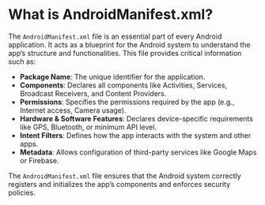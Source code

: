 # What is AndroidManifest.xml?

The `AndroidManifest.xml` file is an essential part of every Android application. It acts as a blueprint for the Android system to understand the app’s structure and functionalities. This file provides critical information such as:

- **Package Name**: The unique identifier for the application.
- **Components**: Declares all components like Activities, Services, Broadcast Receivers, and Content Providers.
- **Permissions**: Specifies the permissions required by the app (e.g., Internet access, Camera usage).
- **Hardware & Software Features**: Declares device-specific requirements like GPS, Bluetooth, or minimum API level.
- **Intent Filters**: Defines how the app interacts with the system and other apps.
- **Metadata**: Allows configuration of third-party services like Google Maps or Firebase.

The `AndroidManifest.xml` file ensures that the Android system correctly registers and initializes the app’s components and enforces security policies.
